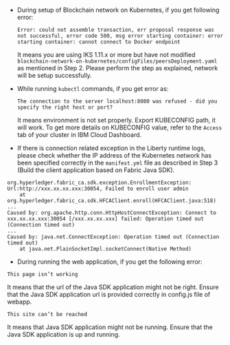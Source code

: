 * During setup of Blockchain network on Kubernetes, if you get following error:

  ```
  Error: could not assemble transaction, err proposal response was not successful, error code 500, msg error starting container: error starting container: cannot connect to Docker endpoint 
  ```
  
  It means you are using IKS 1.11.x or more but have not modified `blockchain-network-on-kubernetes/configFiles/peersDeployment.yaml` as mentioned in Step 2. Please perform the step as explained, network will be setup successfully.
  
* While running `kubectl` commands, if you get error as:

  ```
  The connection to the server localhost:8080 was refused - did you specify the right host or port?
  ```
  It means environment is not set properly. Export KUBECONFIG path, it will work. To get more details on KUBECONFIG value, refer to the `Access` tab of your cluster in IBM Cloud Dashboard.

* If there is connection related exception in the Liberty runtime logs, please check whether the IP address of the Kubernetes network has been specified correctly in the `manifest.yml` file as described in Step 3 (Build the client application based on Fabric Java SDK).

```
org.hyperledger.fabric_ca.sdk.exception.EnrollmentException: Url:http://xxx.xx.xx.xxx:30054, Failed to enroll user admin 
	at org.hyperledger.fabric_ca.sdk.HFCAClient.enroll(HFCAClient.java:518)
...
Caused by: org.apache.http.conn.HttpHostConnectException: Connect to xxx.xx.xx.xxx:30054 [/xxx.xx.xx.xxx] failed: Operation timed out (Connection timed out)
...
Caused by: java.net.ConnectException: Operation timed out (Connection timed out)
	at java.net.PlainSocketImpl.socketConnect(Native Method)
```

* During running the web application, if you get the following error:

```
This page isn’t working
```

It means that the url of the Java SDK application might not be right. Ensure that the Java SDK application url is provided correctly in config.js file of webapp. 

```
This site can’t be reached
```
It means that Java SDK application might not be running. Ensure that the Java SDK application is up and running. 
